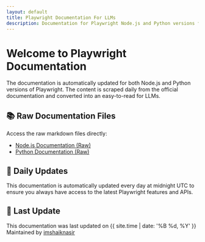 ```yaml
---
layout: default
title: Playwright Documentation For LLMs
description: Documentation for Playwright Node.js and Python versions for LLMs
---
```


# Welcome to Playwright Documentation

The documentation is automatically updated for both Node.js and Python versions of Playwright. The content is scraped daily from the official documentation and converted into an easy-to-read for LLMs.

## 📚 Raw Documentation Files

Access the raw markdown files directly:

- [Node.js Documentation (Raw)](https://raw.githubusercontent.com/imshaiknasir/playwright-docs-llm/main/playwright-nodejs-docs-for-llm.md)
- [Python Documentation (Raw)](https://raw.githubusercontent.com/imshaiknasir/playwright-docs-llm/main/playwright-python-docs-for-llm.md)

## 🔄 Daily Updates

This documentation is automatically updated every day at midnight UTC to ensure you always have access to the latest Playwright features and APIs.

## 📅 Last Update

<div id="last-update">
This documentation was last updated on {{ site.time | date: '%B %d, %Y' }}
</div>

<footer class="site-footer">
  <span class="site-footer-owner">
    Maintained by <a href="https://github.com/imshaiknasir">imshaiknasir</a>
  </span>
</footer> 